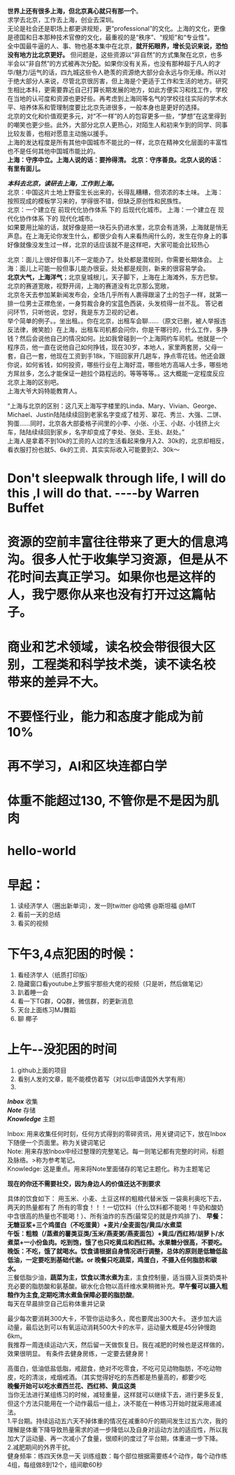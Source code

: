 __世界上还有很多上海，但北京真心就只有那一个__。  
求学去北京，工作去上海，创业去深圳。  
无论是社会还是职场上都更讲规矩，更“professional”的文化。上海的文化，更像是德国和日本那种技术官僚的文化，最重视的是“秩序”、“规矩”和“专业性”。  
全中国最牛逼的人、事、物也基本集中在北京，__就开拓眼界，增长见识来说，恐怕没有地方比北京更好。__
但问题是，这些资源以“非自然”的方式集聚在北京，也多半会以“非自然”的方式被再次分配。如果你没有关系，也没有那种超于凡人的才华/魅力/运气的话，四九城这些令人艳羡的资源绝大部分会永远与你无缘。所以对于绝大部分人来说，尽管北京很厉害，但上海是个更适于工作和生活的地方。研究生相比本科，更需要靠近自己打算长期发展的地方，如此方便实习和找工作，学校在当地的认可度和资源也更好些。再考虑到上海同等名气的学校往往实际的学术水平、培养体系和管理制度要比北京先进很多，一般本身也是更好的选择。  
北京的文化和价值观更多元，对“不一样”的人的包容更多一些，“梦想”在这里得到的嘲笑也更少些。此外，大部分北京人更热心，对陌生人和初来乍到的同学、同事比较友善，也相对愿意主动施以援手。  
上海的发达程度是所有其他中国城市不能比的一样，北京在精神文化层面的丰富性也不是任何其他中国城市能比的。  
__上海：守序中立。上海人说的话：要拎得清。
北京：守序善良。北京人说的话：有里有面儿。__

__*本科去北京，读研去上海，工作到上海。*__  
北京：中国这片土地上野蛮生长出来的，长得乱糟糟，但浓浓的本土味。
上海：按照现成的模板学习来的，学得很不错，但缺乏原创性和民族性。  
北京：一个建立在 前现代化协作体系 下的 后现代化城市。 上海：一个建立在 现代化协作体系 下的 现代化城市。  
如果要用比喻的话，就好像是把一块石头扔进水里，北京会有涟漪，上海就是悄无声息。在上海无论你发生什么，都很少会有人来看热闹什么的，发生在你身上的事好像就像没发生过一样，北京的话应该就不是这样吧，大家可能会比较热心

北京：面儿上很好但事儿不一定能办了。处处都是潜规则，你需要长期体会。
上海：面儿上可能一般但事儿能办很妥。处处都是规则，新来的很容易学会。  
__北京大气，上海洋气__；北京皇城根儿，天子脚下，上海在上海滩外，东方巴黎。  
北京的赛道宽敞，视野开阔，上海的赛道没有北京那么宽敞，  
北京冬天去参加某新闻发布会，全场几乎所有人裹得跟滚了土的包子一样，就第一排一位男士正襟危坐，一身剪裁合身的宝蓝色西装，头发梳得一丝不乱。
答记者问环节，只听他说，您好，我是东方卫视的记者。  
举个简单的例子。。坐出租。。你在北京，出租车会聊……（原文已删，被人举报违反法律，微笑脸）在上海，出租车司机都会问你，你是干哪行的，什么工作，多挣钱？然后会说他自己的情况如何。比如我曾碰到一个上海网约车司机。他就是一个程序员，他一直在说他自己如何挣钱，现在30岁，本地人，家里两套房，父母一套，自己一套，他现在工资到手18k，下班回家开几趟车，挣点零花钱。他还会跟你说，如何省钱，如何投资，哪些行业在上海好混，哪些地方高端人士多，哪些地方屌丝多，怎么才能保证一趟拉个路程远的。等等等等。。这大概能一定程度反应北京上海的区别吧。  
上海大爷大妈特能教育人。

“上海与北京的区别：这几天上海写字楼里的Linda、Mary、Vivian、George、Michael、Justin陆陆续续回到老家名字变成了桂芳、翠花、秀兰、大强、二饼、狗蛋……同时，北京各大部委格子间里的小李、小张、小王、小赵、小钱挤上火车，陆陆续续回到家乡，名字却变成了李处、张处、王处、赵处。”  
上海人是拿着不到10k的工资的人过的生活看起来像月入2、30k的，北京却相反，看衣服打扮也就5、6k的工资、其实实际收入可能要到2、30k～  


# Don't sleepwalk through life, I will do this ,I will do that. ----by Warren Buffet
# 资源的空前丰富往往带来了更大的信息鸿沟。很多人忙于收集学习资源，但是从不花时间去真正学习。如果你也是这样的人，我宁愿你从来也没有打开过这篇帖子。
# 商业和艺术领域，读名校会带很很大区别，工程类和科学技术类，读不读名校 带来的差异不大。
# 不要怪行业，能力和态度才能成为前10%
# 再不学习，AI和区块连都白学
# __体重不能超过130, 不管你是不是因为肌肉__

# hello-world
# 早起：
1. 读经济学人（圈出新单词），发一则twitter @哈佛 @斯坦福 @MIT
2. 看前一天的总结
3. 看买的视频

# 下午3,4点犯困的时候：
1. 看经济学人（纸质打印版）
2. 隐藏窗口看youtube上罗振宇那些大佬的视频（只是听，然后做笔记）
3. 趴着睡一会
4. 看一下TG群，QQ群，微信群，的更新消息
5. 天台上面练习MJ舞蹈
6. 聊 椰子

# 上午--没犯困的时间
1. github上面的项目
2. 看别人发的文章，能不能模仿着写（对以后申请国外大学有用）
3. 

*__Inbox__* 收集  
*__Note__* 存储  
*__Knowledge__* 主题  

Inbox: 用来收集任何时刻，任何方式得到的零碎资讯，用关键词记下，放在Inbox下随便一个页面里。称为关键词笔记  
Note: 用来存放Inbox中经过整理的完整笔记。每一则笔记都有完整的时间，标题及脉络。>称为参考笔记。  
Knowledge: 这是重点。用来将Note里面储存的笔记主题化。称为主题笔记

__现在的你还不需要社交，因为身边人的价值还达不到要求__

具体的饮食如下： 
用玉米、小麦、土豆这样的粗粮代替米饭 
一袋奥利奥吃下去，两天的热量都有了
所有的零食！！！一切饮料（什么饮料都不能喝！牛奶和酸奶中含很高的热量也不能喝！）、所有油炸的东西(最常见的就是炸鸡排了)、
__早餐：无糖豆浆+三个鸡蛋白（不吃蛋黄）+麦片/全麦面包/黄瓜/水煮菜  
午饭：粗粮（/蒸煮的薯类豆类/玉米/燕麦粥/燕麦面包）+黄瓜/西红柿/胡萝卜/水煮菜+一小份鱼肉。吃到饱，饿了也只吃黄瓜和西红柿。水果糖分很高，不要吃。  
晚饭：不吃，饿了就喝水。饮食请根据自身情况进行调整，总体的原则是低糖低盐低油，一定要吃到基础代谢。or 晚餐只吃蔬菜，鸡蛋白，不摄入任何脂肪和碳水。__  
三餐低脂少油，__蔬菜为主，饮食以清水煮为主__，主食控制量，适当摄入豆类奶类补充必要的脂肪酸和氨基酸。碳水化合物以高纤维水果稍微补充。__早午餐可以摄入粗粮作为主食,定期吃清水煮鱼保障必要的脂肪酸__。  
每天在早晨排空自己后称体重并记录  

最少每次要消耗300大卡，不管你运动多久，爬也要爬出300大卡。
逐步加大运动量，最后达到可以有氧运动消耗500大卡的水平，运动量大概是45分钟慢跑6km。  
我推荐一周连续运动六天，然后留一天做恢复日。我在减肥的时候也是这样做的，效果很明显。
有条件去健身房练，一定要去健身房！

高蛋白，低油低盐低脂，戒甜食，绝对不吃零食，不吃可见动物脂肪，不吃动物皮，吃的清淡，戒烟戒酒。（其实觉得好吃的东西都是热量高的，都要少吃  
__晚餐开始可以吃水煮西兰花、西红柿、黄瓜这类__  
当你无法进行某组练习的时候，减轻重量，这样就可以继续下去，进行更多反复,但这个方法只能用在一个动作最后一组上，决不能在一种练习开始时就采用递减法。  
1.平台期。持续运动五六天不掉体重的情况在减重80斤的期间发生过五六次，我的理解是体重下降导致热量需求的进一步降低以及自身对运动方法的适应性，所以我加大了运动量、再一次减小了食量，很顺利的度过了平台期，体重进一步下降。  
2.减肥期间的外界干扰。  
健身频率：练四天休息一天
训练组数：每个部位根据需要练4个动作，每个动作练4组，每组做8到12个，组间歇60秒



